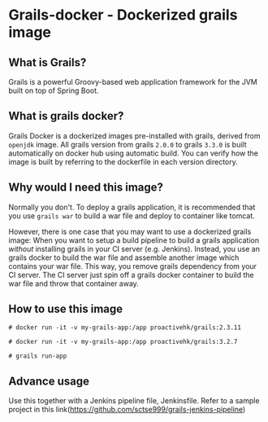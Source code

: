 # Grails-docker - Dockerized grails image

## What is Grails?
Grails is a powerful Groovy-based web application framework for the JVM built on top of Spring Boot. 

## What is grails docker?
Grails Docker is a dockerized images pre-installed with grails, derived from `openjdk` image. All grails version from grails `2.0.0` to grails `3.3.0` is built automatically on docker hub using automatic build. You can verify how the image is built by referring to the dockerfile in each version directory.

## Why would I need this image?
Normally you don't. To deploy a grails application, it is recommended that you use `grails war` to build a war file and deploy to container like tomcat. 

However, there is one case that you may want to use a dockerized grails image: When you want to setup a build pipeline to build a grails application *without* installing grails in your CI server (e.g. Jenkins). Instead, you use an grails docker to build the war file and assemble another image which contains your war file. This way, you remove grails dependency from your CI server. The CI server just spin off a grails docker container to build the war file and throw that container away. 

## How to use this image

`# docker run -it -v my-grails-app:/app proactivehk/grails:2.3.11 `

`# docker run -it -v my-grails-app:/app proactivehk/grails:3.2.7`

`# grails run-app`

## Advance usage

Use this together with a Jenkins pipeline file, Jenkinsfile. Refer to a sample project in this link(https://github.com/sctse999/grails-jenkins-pipeline)

